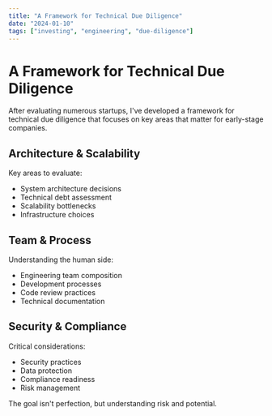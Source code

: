 ```yaml
---
title: "A Framework for Technical Due Diligence"
date: "2024-01-10"
tags: ["investing", "engineering", "due-diligence"]
---
```


# A Framework for Technical Due Diligence

After evaluating numerous startups, I've developed a framework for technical due diligence that focuses on key areas that matter for early-stage companies.

## Architecture & Scalability

Key areas to evaluate:
- System architecture decisions
- Technical debt assessment
- Scalability bottlenecks
- Infrastructure choices

## Team & Process

Understanding the human side:
- Engineering team composition
- Development processes
- Code review practices
- Technical documentation

## Security & Compliance

Critical considerations:
- Security practices
- Data protection
- Compliance readiness
- Risk management

The goal isn't perfection, but understanding risk and potential. 